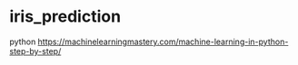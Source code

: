 # iris_prediction
python https://machinelearningmastery.com/machine-learning-in-python-step-by-step/

